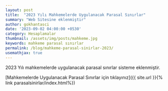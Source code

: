 ```yaml
---
layout: post
title:  "2023 Yılı Mahkemelerde Uygulanacak Parasal Sınırlar"
summary: "Web Sitesine eklenmiştir"
author: gokhantasci
date: '2023-09-02 04:00:00 +0530'
category: Hesaplamalar
thumbnail: /assets/img/posts/mahkeme.jpg
keywords: mahkeme parasal sınırlar
permalink: /blog/mahkeme-parasal-sinirlar-2023/
usemathjax: true
---
```


2023 Yılı mahkemelerde uygulanacak parasal sınırlar sisteme eklenmiştir. 


[Mahkemelerde Uygulanacak Parasal Sınırlar için tıklayınız]({{ site.url }}{% link parasalsinirlar/index.html%})